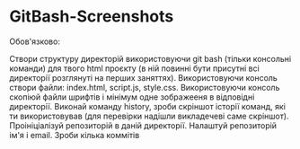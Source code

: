 # GitBash-Screenshots

Обов'язково:

Створи структуру директорій використовуючи git bash (тільки консольні команди) для твого html проєкту (в ній повинні бути присутні всі директорії розглянуті на перших заняттях).
Використовуючи консоль створи файли: index.html, script.js, style.css.
Використовуючи консоль скопіюй файли шрифтів і мінімум одне зображееня в відповідні директорії.
Виконай команду history, зроби скріншот історії команд, які ти використовував (для перевірки надішли викладечеві саме скріншот).
Проініціалізуй репозиторій в даній директорії.
Налаштуй репозиторій ім'я і email.
Зроби кілька коммітів
